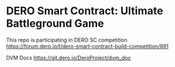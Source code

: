 # DERO Smart Contract: Ultimate Battleground Game

This repo is participating in DERO SC competition
https://forum.dero.io/t/dero-smart-contract-build-competition/891

DVM Docs
https://git.dero.io/DeroProject/dvm_doc
